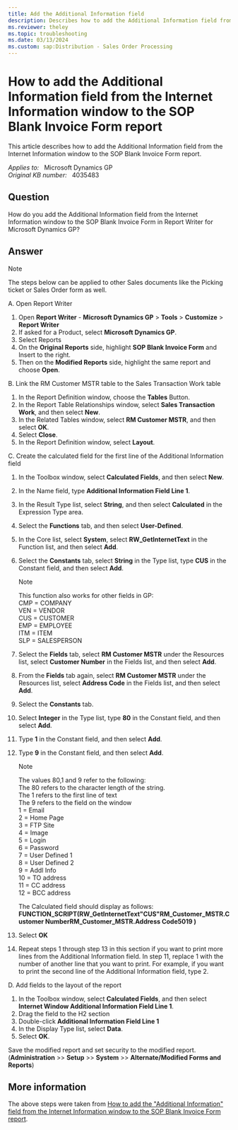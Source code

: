 ```yaml
---
title: Add the Additional Information field 
description: Describes how to add the Additional Information field from the Internet Information window to the SOP Blank Invoice Form report.
ms.reviewer: theley
ms.topic: troubleshooting
ms.date: 03/13/2024
ms.custom: sap:Distribution - Sales Order Processing
---
```

# How to add the Additional Information field from the Internet Information window to the SOP Blank Invoice Form report

This article describes how to add the Additional Information field from the Internet Information window to the SOP Blank Invoice Form report.

_Applies to:_ &nbsp; Microsoft Dynamics GP  
_Original KB number:_ &nbsp; 4035483

## Question

How do you add the Additional Information field from the Internet Information window to the SOP Blank Invoice Form in Report Writer for Microsoft Dynamics GP?

## Answer

> [!NOTE]
> The steps below can be applied to other Sales documents like the Picking ticket or Sales Order form as well.

A. Open Report Writer

1. Open **Report Writer** - **Microsoft Dynamics GP** > **Tools** > **Customize** > **Report Writer**
2. If asked for a Product, select **Microsoft Dynamics GP**.
3. Select Reports
4. On the **Original Reports** side, highlight **SOP Blank Invoice Form** and Insert to the right.
5. Then on the **Modified Reports** side, highlight the same report and choose **Open**.

B. Link the RM Customer MSTR table to the Sales Transaction Work table

1. In the Report Definition window, choose the **Tables** Button.
2. In the Report Table Relationships window, select **Sales Transaction Work**, and then select **New**.
3. In the Related Tables window, select **RM Customer MSTR**, and then select **OK**.
4. Select **Close**.
5. In the Report Definition window, select **Layout**.

C. Create the calculated field for the first line of the Additional Information field

1. In the Toolbox window, select **Calculated Fields**, and then select **New**.
2. In the Name field, type **Additional Information Field Line 1**.
3. In the Result Type list, select **String**, and then select **Calculated** in the Expression Type area.
4. Select the **Functions** tab, and then select **User-Defined**.
5. In the Core list, select **System**, select **RW_GetInternetText** in the Function list, and then select **Add**.
6. Select the **Constants** tab, select **String** in the Type list, type **CUS** in the Constant field, and then select **Add**.
    > [!NOTE]
    > This function also works for other fields in GP:  
    > CMP = COMPANY  
    > VEN = VENDOR  
    > CUS = CUSTOMER  
    > EMP = EMPLOYEE  
    > ITM = ITEM  
    > SLP = SALESPERSON
7. Select the **Fields** tab, select **RM Customer MSTR** under the Resources list, select **Customer Number** in the Fields list, and then select **Add**.
8. From the **Fields** tab again, select **RM Customer MSTR** under the Resources list, select **Address Code** in the Fields list, and then select **Add**.
9. Select the **Constants** tab.
10. Select **Integer** in the Type list, type **80** in the Constant field, and then select **Add**.
11. Type **1** in the Constant field, and then select **Add**.
12. Type **9** in the Constant field, and then select **Add**.

    > [!NOTE]
    > The values 80,1 and 9 refer to the following:  
    > The 80 refers to the character length of the string.  
    > The 1 refers to the first line of text  
    > The 9 refers to the field on the window  
    > 1 = Email  
    > 2 = Home Page  
    > 3 = FTP Site  
    > 4 = Image  
    > 5 = Login  
    > 6 = Password  
    > 7 = User Defined 1  
    > 8 = User Defined 2  
    > 9 = Addl Info  
    > 10 = TO address  
    > 11 = CC address  
    > 12 = BCC address

    The Calculated field should display as follows:
    **FUNCTION_SCRIPT(RW_GetInternetText"CUS"RM_Customer_MSTR.Customer NumberRM_Customer_MSTR.Address Code5019 )**
13. Select **OK**
14. Repeat steps 1 through step 13 in this section if you want to print more lines from the Additional Information field. In step 11, replace 1 with the number of another line that you want to print. For example, if you want to print the second line of the Additional Information field, type 2.

D. Add fields to the layout of the report

1. In the Toolbox window, select **Calculated Fields**, and then select **Internet Window Additional Information Field Line 1**.
2. Drag the field to the H2 section
3. Double-click **Additional Information Field Line 1**
4. In the Display Type list, select **Data**.
5. Select **OK**.

Save the modified report and set security to the modified report. (**Administration** >> **Setup** >> **System** >> **Alternate/Modified Forms and Reports**)

## More information

The above steps were taken from [How to add the "Additional Information" field from the Internet Information window to the SOP Blank Invoice Form report](https://community.dynamics.com/blogs/post/?postid=96668567-a74d-4e8e-81d4-a9fd44416446).
